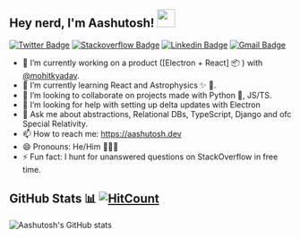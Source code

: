 ## Hey nerd, I'm Aashutosh! <img src="https://files.aashutosh.dev/hey.gif" width="32px">

[![Twitter Badge](https://img.shields.io/badge/-@AashutoshRathi-1ca0f1?style=flat-square&labelColor=1ca0f1&logo=twitter&logoColor=white&link=https://twitter.com/AashutoshRathi)](https://twitter.com/AashutoshRathi) 
[![Stackoverflow Badge](https://img.shields.io/badge/-aashutoshrathi-f48024?style=flat-square&labelColor=f48024&logo=stackoverflow&logoColor=white&link=https://stackoverflow.com/users/7326407/aashutosh-rathi)](https://stackoverflow.com/users/7326407/aashutosh-rathi)
[![Linkedin Badge](https://img.shields.io/badge/-aashutoshrathi-blue?style=flat-square&logo=Linkedin&logoColor=white&link=https://www.linkedin.com/in/aashutoshrathi/)](https://www.linkedin.com/in/aashutoshrathi/)
[![Gmail Badge](https://img.shields.io/badge/-me@aashutosh.dev-c14438?style=flat-square&logo=Gmail&logoColor=white&link=mailto:me@aashutosh.dev)](mailto:me@aashutosh.dev)

* 🔭  I’m currently working on a product ([Electron + React] :package: ) with [@mohitkyadav](https://github.com/mohitkyadav).
* 🌱  I’m currently learning React and Astrophysics ✨ 🔭.
* 👯  I’m looking to collaborate on projects made with Python 🐍, JS/TS.
* 🤔  I’m looking for help with setting up delta updates with Electron
* 💬  Ask me about abstractions, Relational DBs, TypeScript, Django and ofc Special Relativity.
* 📫  How to reach me: https://aashutosh.dev
* 😄  Pronouns: He/Him 🙍🏻‍♂️
* ⚡  Fun fact: I hunt for unanswered questions on StackOverflow in free time.

## GitHub Stats 📊 [![HitCount](https://hits.dwyl.com/aashutoshrathi/aashutoshrathi.svg)](https://hits.dwyl.com/aashutoshrathi/aashutoshrathi)

<img align="center" src="https://readme.aashutosh.dev/api?username=aashutoshrathi&show_icons=true&include_all_commits=true&theme=dark" alt="Aashutosh's GitHub stats" />
